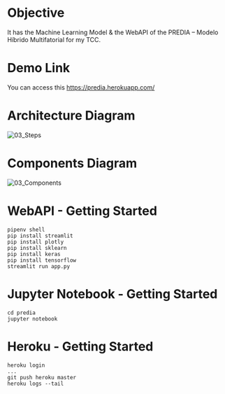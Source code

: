 # Objective

It has the Machine Learning Model & the WebAPI of the PREDIA – Modelo Híbrido Multifatorial for my TCC.

# Demo Link

You can access this https://predia.herokuapp.com/

# Architecture Diagram

![03_Steps](https://user-images.githubusercontent.com/8363610/93715710-64c06d80-fb41-11ea-8c43-ba6249cf8823.png)

# Components Diagram

![03_Components](https://user-images.githubusercontent.com/8363610/93719070-b0314680-fb56-11ea-93cb-52f9dc69fb3d.png)

# WebAPI - Getting Started

```
pipenv shell
pip install streamlit
pip install plotly
pip install sklearn
pip install keras
pip install tensorflow
streamlit run app.py
```

# Jupyter Notebook - Getting Started

```
cd predia
jupyter notebook
```

# Heroku - Getting Started

```
heroku login
...
git push heroku master
heroku logs --tail
```
